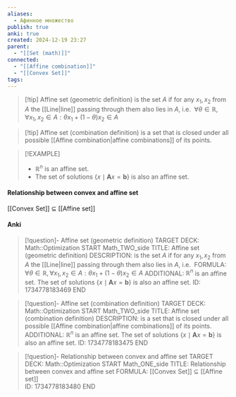 ```yaml
---
aliases:
  - Афинное множество
publish: true
anki: true
created: 2024-12-19 23:27
parent:
  - "[[Set (math)]]"
connected:
  - "[[Affine combination]]"
  - "[[Convex Set]]"
tags:
---
```


> [!tip] Affine set (geometric definition)
is the set $A$ 
if for any $x_1, x_2$ from $A$ the [[Line|line]]  passing through them also lies in $A$, i.e. 
$\forall \theta \in \mathbb{R}, \forall x_1, x_2 \in A: \theta x_1 + (1- \theta) x_2 \in A$

> [!tip] Affine set (сombination definition)
is a set that is closed under all possible [[Affine combination|affine combinations]]  of its points.

> [!EXAMPLE]
> - $\mathbb{R}^n$ is an affine set.
> - The set of solutions $\left\{x \mid \mathbf{A}x =  \mathbf{b} \right\}$ is also an affine set.


#### Relationship between convex and affine set
[[Convex Set]] $\subseteq$  [[Affine set]]  


#### Anki
> [!question]- Affine set (geometric definition)
TARGET DECK: Math::Optimization
START
Math_TWO_side
TITLE: Affine set (geometric definition)
DESCRIPTION: is the set $A$ 
if for any $x_1, x_2$ from $A$ the [[Line|line]]  passing through them also lies in $A$, i.e. 
FORMULA: $\forall \theta \in \mathbb{R}, \forall x_1, x_2 \in A: \theta x_1 + (1- \theta) x_2 \in A$
ADDITIONAL:
$\mathbb{R}^n$ is an affine set.
The set of solutions $\left\{x \mid \mathbf{A}x =  \mathbf{b} \right\}$ is also an affine set.
ID: 1734778183469
END

> [!question]- Affine set (сombination definition)
TARGET DECK: Math::Optimization
START
Math_TWO_side
TITLE: Affine set (сombination definition)
DESCRIPTION: is a set that is closed under all possible [[Affine combination|affine combinations]]  of its points.
ADDITIONAL:
$\mathbb{R}^n$ is an affine set.
The set of solutions $\left\{x \mid \mathbf{A}x =  \mathbf{b} \right\}$ is also an affine set.
ID: 1734778183475
END

> [!question]- Relationship between convex and affine set
TARGET DECK: Math::Optimization
START
Math_ONE_side
TITLE: Relationship between convex and affine set
FORMULA: [[Convex Set]] $\subseteq$  [[Affine set]]  
ID: 1734778183480
END
